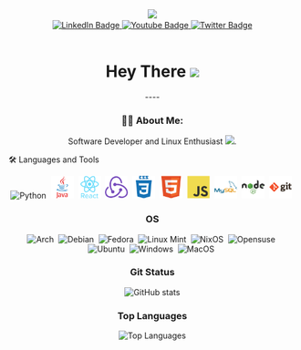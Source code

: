 <div id="header" align="center">
  <img src="https://media.giphy.com/media/M9gbBd9nbDrOTu1Mqx/giphy.gif" width="100"/>
</div>

<div id="badges" align="center">
  <a href="your-linkedin-URL">
    <img src="https://img.shields.io/badge/LinkedIn-blue?style=for-the-badge&logo=linkedin&logoColor=white" alt="LinkedIn Badge"/>
  </a>
  <a href="your-youtube-URL">
    <img src="https://img.shields.io/badge/YouTube-red?style=for-the-badge&logo=youtube&logoColor=white" alt="Youtube Badge"/>
  </a>
  <a href="your-twitter-URL">
    <img src="https://img.shields.io/badge/Twitter-blue?style=for-the-badge&logo=twitter&logoColor=white" alt="Twitter Badge"/>
  </a>
</div>
<div align="center">
<img  src="https://komarev.com/ghpvc/?username=Ephrem2166&style=flat-square&color=blue" alt=""/>
</div>
<div align="center">
<h1>
  Hey There
  <img src="https://media.giphy.com/media/hvRJCLFzcasrR4ia7z/giphy.gif" width="30px"/>
</h1>
----

### :man_technologist: About Me:

Software Developer and Linux Enthusiast <img src="https://media.giphy.com/media/WUlplcMpOCEmTGBtBW/giphy.gif" width="30">.
</div>


<div align="center>
  
### :hammer_and_wrench: Languages and Tools 

</div>

<div align=center>
  
  <img src="https://img.shields.io/badge/Python-3776AB?style=for-the-badge&logo=python&logoColor=white" title="Python" alt="Python" width="40" height="40"/>&nbsp;
  <img src="https://github.com/devicons/devicon/blob/master/icons/java/java-original-wordmark.svg" title="Java" alt="Java" width="40" height="40"/>&nbsp;
  <img src="https://github.com/devicons/devicon/blob/master/icons/react/react-original-wordmark.svg" title="React" alt="React" width="40" height="40"/>&nbsp;
  <img src="https://github.com/devicons/devicon/blob/master/icons/redux/redux-original.svg" title="Redux" alt="Redux " width="40" height="40"/>&nbsp;
  <img src="https://github.com/devicons/devicon/blob/master/icons/css3/css3-plain-wordmark.svg"  title="CSS3" alt="CSS" width="40" height="40"/>&nbsp;
  <img src="https://github.com/devicons/devicon/blob/master/icons/html5/html5-original.svg" title="HTML5" alt="HTML" width="40" height="40"/>&nbsp;
  <img src="https://github.com/devicons/devicon/blob/master/icons/javascript/javascript-original.svg" title="JavaScript" alt="JavaScript" width="40" height="40"/>&nbsp;
  <img src="https://github.com/devicons/devicon/blob/master/icons/mysql/mysql-original-wordmark.svg" title="MySQL"  alt="MySQL" width="40" height="40"/>&nbsp;
  <img src="https://github.com/devicons/devicon/blob/master/icons/nodejs/nodejs-original-wordmark.svg" title="NodeJS" alt="NodeJS" width="40" height="40"/>&nbsp;
  <img src="https://github.com/devicons/devicon/blob/master/icons/git/git-original-wordmark.svg" title="Git" alt="Git" width="40" height="40"/>&nbsp;

</div>
<div align="center">

### OS
<div align="center">
  
  <img src="https://img.shields.io/badge/Arch_Linux-1793D1?style=for-the-badge&logo=arch-linux&logoColor=white" title="Arch" alt="Arch" width="40" height="4"/>&nbsp;
  <img src="https://img.shields.io/badge/Debian-A81D33?style=for-the-badge&logo=debian&logoColor=white" title="Debian" alt="Debian" width="40" height="40"/>&nbsp;
  <img src="https://img.shields.io/badge/Fedora-294172?style=for-the-badge&logo=fedora&logoColor=white" title="Fedora" alt="Fedora" width="40" height="40"/>&nbsp;
  <img src="https://img.shields.io/badge/Linux_Mint-87CF3E?style=for-the-badge&logo=linux-mint&logoColor=white" title="Linux Mint" alt="Linux Mint" width="40" height="40"/>&nbsp;
  <img src="https://img.shields.io/badge/NixOS-5277C3?style=for-the-badge&logo=nixos&logoColor=white" title="NixOS" alt="NixOS" width="40" height="40"/>&nbsp;
  <img src="https://img.shields.io/badge/SUSE-0C322C?style=for-the-badge&logo=SUSE&logoColor=white" title="Opensuse" alt="Opensuse" width="40" height="40"/>&nbsp;
  <img src="https://img.shields.io/badge/Ubuntu-E95420?style=for-the-badge&logo=ubuntu&logoColor=white" title="Ubuntu" alt="Ubuntu" width="40" height="40"/>&nbsp;
  <img src="https://img.shields.io/badge/Windows-0078D6?style=for-the-badge&logo=windows&logoColor=white" title="Windows" alt="Windows" width="40" height="40"/>&nbsp;
  <img src="https://img.shields.io/badge/mac%20os-000000?style=for-the-badge&logo=apple&logoColor=white" title="MacOS" alt="MacOS" width="40" height="40"/>&nbsp;

</div>
  
### Git Status

![GitHub stats](https://github-readme-stats.vercel.app/api?username=Ephrem2166&count_private=true&show_icons=true&theme=tokyonight)

### Top Languages

![Top Languages](https://github-readme-stats.vercel.app/api/top-langs?username=Ephrem2166&show_icons=true&locale=en&layout=compact)
</div>
<!--
**Ephrem2166/Ephrem2166** is a ✨ _special_ ✨ repository because its `README.md` (this file) appears on your GitHub profile.

Here are some ideas to get you started:

- 🔭 I’m currently working on ...
- 🌱 I’m currently learning ...
- 👯 I’m looking to collaborate on ...
- 🤔 I’m looking for help with ...
- 💬 Ask me about ...
- 📫 How to reach me: ...
- 😄 Pronouns: ...
- ⚡ Fun fact: ...
-->
